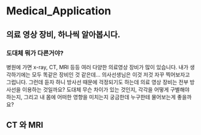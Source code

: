 # Medical_Application
## 의료 영상 장비, 하나씩 알아봅시다.
### 도대체 뭐가 다른거야?
병원에 가면 x-ray, CT, MRI 등등 여러 다양한 의료영상 장비가 많이 있습니다.
내가 생각하기에는 모두 똑같은 장비인 것 같은데... 의사선생님은 이것 저것 자꾸 찍어보자고 그럽니다.
그런데 듣자 하니 방사선 때문에 걱정되기도 하는데 의료 영상 장비는 전부 방사선을 이용하는 것일까요?
도대체 무슨 차이가 있는 것인지, 각각을 어떻게 구별해야 하는지, 그리고 내 몸에 어떠한 영향을 미치는지 궁금한데
누구한테 물어보는게 좋을까요?
## CT 와 MRI

